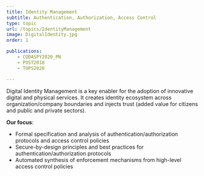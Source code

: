 ```yaml
---
title: Identity Management
subtitle: Authentication, Authorization, Access Control
type: topic
url: /topics/IdentityManagement
image: DigitalIdentity.jpg
order: 1

publications:
    - CODASPY2020_PN
    - POST2018
    - TOPS2020

---
```


Digital Identity Management is a key enabler for the adoption of innovative digital and physical services. It creates identity ecosystem across organization/company boundaries and injects trust (added value for citizens and public and private sectors).
 
**Our focus**:
- Formal specification and analysis of authentication/authorization protocols and access control policies
- Secure-by-design principles and best practices for authentication/authorization protocols
- Automated synthesis of enforcement mechanisms from high-level access control policies

